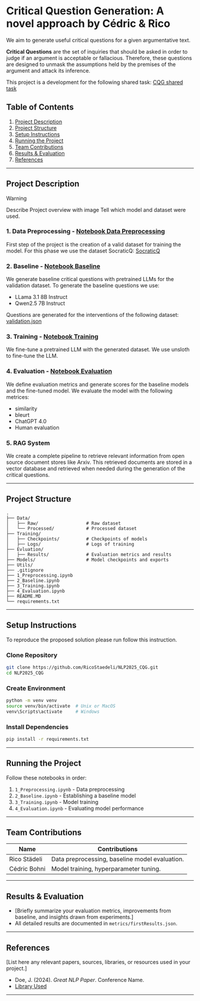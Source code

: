 # Critical Question Generation: A novel approach by Cédric & Rico

We aim to generate useful critical questions for a given argumentative text.

**Critical Questions** are the set of inquiries that should be asked in order to judge if an argument is acceptable or
fallacious. Therefore, these questions are designed to unmask the assumptions held by the premises of the argument and
attack its inference.

This project is a development for the following shared
task: [CQG shared task](https://hitz-zentroa.github.io/shared-task-critical-questions-generation/)

## Table of Contents

1. [Project Description](#project-description)
2. [Project Structure](#project-structure)
3. [Setup Instructions](#setup-instructions)
4. [Running the Project](#running-the-project)
6. [Team Contributions](#team-contributions)
7. [Results & Evaluation](#results--evaluation)
8. [References](#references)

---

## Project Description
> [!WARNING]  
> Describe Project overview with image
> Tell which model and dataset were used.

### 1. Data Preprocessing - [Notebook Data Preprocessing](1_Preprocessing.ipynb)
First step of the project is the creation of a valid dataset for training the model.
For this phase we use the dataset SocraticQ: [SocraticQ](https://github.com/NUS-IDS/eacl23_soqg/tree/main)

### 2. Baseline - [Notebook Baseline](2_Baseline_CQS.ipynb)
We generate baseline critical questions with pretrained LLMs for the validation dataset. To generate the baseline questions we use:
- LLama 3.1 8B Instruct 
- Qwen2.5 7B Instruct

Questions are generated for the interventions of the following dataset: [validation.json](Data/Raw/sharedTask/validation.json)

### 3. Training - [Notebook Training](3_Training.ipynb)
We fine-tune a pretrained LLM with the generated dataset. We use unsloth to fine-tune the LLM. 

### 4. Evaluation - [Notebook Evaluation](2a_Baseline_Evaluation.ipynb)
We define evaluation metrics and generate scores for the baseline models and the fine-tuned model. We evaluate the model with the following metrices:
- similarity
- bleurt
- ChatGPT 4.0
- Human evaluation

### 5. RAG System
We create a complete pipeline to retrieve relevant information from open source document stores like Arxiv. 
This retrieved documents are stored in a vector database and retrieved when needed during the generation of the critical 
questions.

---

## Project Structure

```
.
├── Data/
│   ├── Raw/                  # Raw dataset
│   └── Processed/            # Processed dataset
├── Training/                 
│   ├── Checkpoints/          # Checkpoints of models
│   ├── Logs/                 # Logs of training
├── Evluation/                
│   ├── Results/              # Evaluation metrics and results
├── Models/                   # Model checkpoints and exports
├── Utils/
├── .gitignore
├── 1_Preprocessing.ipynb
├── 2_Baseline.ipynb
├── 3_Training.ipynb
├── 4_Evaluation.ipynb
├── README.MD
└── requirements.txt
```

---

## Setup Instructions
To reproduce the proposed solution please run follow this instruction.

### Clone Repository
```bash
git clone https://github.com/RicoStaedeli/NLP2025_CQG.git
cd NLP2025_CQG
```

### Create Environment
```bash
python -m venv venv
source venv/bin/activate  # Unix or MacOS
venv\Scripts\activate     # Windows
```

### Install Dependencies
```bash
pip install -r requirements.txt
```

---

## Running the Project

Follow these notebooks in order:
1. `1_Preprocessing.ipynb` - Data preprocessing
2. `2_Baseline.ipynb` - Establishing a baseline model
3. `3_Training.ipynb` - Model training
4. `4_Evaluation.ipynb` - Evaluating model performance

---

## Team Contributions

| Name          | Contributions                                  |
|---------------|------------------------------------------------|
| Rico Städeli  | Data preprocessing, baseline model evaluation. |
| Cédric Bohni  | Model training, hyperparameter tuning.         |


---

## Results & Evaluation

- [Briefly summarize your evaluation metrics, improvements from baseline, and insights drawn from experiments.]
- All detailed results are documented in `metrics/firstResults.json`.

---

## References

[List here any relevant papers, sources, libraries, or resources used in your project.]

- Doe, J. (2024). *Great NLP Paper*. Conference Name.
- [Library Used](https://example-library.com)

---
